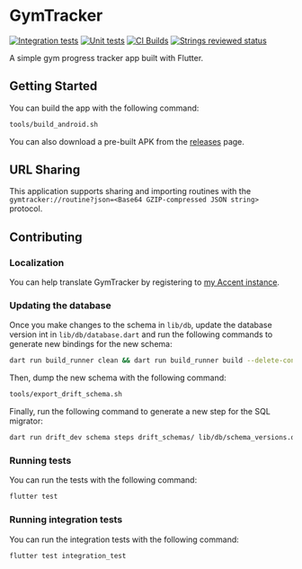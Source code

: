 # GymTracker

[![Integration tests](https://github.com/Samplasion/gymtracker/actions/workflows/integration_test.yml/badge.svg)](https://github.com/Samplasion/gymtracker/actions/workflows/integration_test.yml) [![Unit tests](https://github.com/Samplasion/gymtracker/actions/workflows/test.yml/badge.svg)](https://github.com/Samplasion/gymtracker/actions/workflows/test.yml) [![CI Builds](https://github.com/Samplasion/gymtracker/actions/workflows/build.yml/badge.svg)](https://github.com/Samplasion/gymtracker/actions/workflows/build.yml) [![Strings reviewed status](https://intl.samplasion.js.org/53f5ace1-5905-4b11-9cbb-a8704178c322/percentage_reviewed_badge.svg)](https://intl.samplasion.js.org)

A simple gym progress tracker app built with Flutter.

## Getting Started

You can build the app with the following command:

```bash
tools/build_android.sh
```

You can also download a pre-built APK from the
[releases](https://github.com/Samplasion/GymTracker/releases) page.

## URL Sharing

This application supports sharing and importing
routines with the `gymtracker://routine?json=<Base64 GZIP-compressed JSON string>`
protocol.

## Contributing

### Localization

You can help translate GymTracker by registering to [my Accent instance](https://intl.samplasion.js.org).

### Updating the database

Once you make changes to the schema in `lib/db`, update the database version int
in `lib/db/database.dart` and run the following commands to generate new
bindings for the new schema:

```bash
dart run build_runner clean && dart run build_runner build --delete-conflicting-outputs
```

Then, dump the new schema with the following command:

```bash
tools/export_drift_schema.sh
```

Finally, run the following command to generate a new step for the SQL migrator:

```bash
dart run drift_dev schema steps drift_schemas/ lib/db/schema_versions.dart
```

### Running tests

You can run the tests with the following command:

```bash
flutter test
```

### Running integration tests

You can run the integration tests with the following command:

```bash
flutter test integration_test
```
